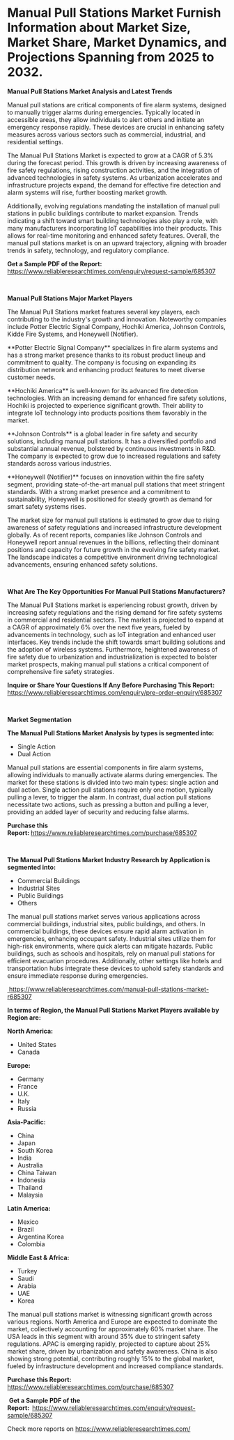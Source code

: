<p><h1>Manual Pull Stations Market Furnish Information about Market Size, Market Share, Market Dynamics, and Projections Spanning from 2025 to 2032.</h1></p><p><strong>Manual Pull Stations Market Analysis and Latest Trends</strong></p>
<p><p>Manual pull stations are critical components of fire alarm systems, designed to manually trigger alarms during emergencies. Typically located in accessible areas, they allow individuals to alert others and initiate an emergency response rapidly. These devices are crucial in enhancing safety measures across various sectors such as commercial, industrial, and residential settings.</p><p>The Manual Pull Stations Market is expected to grow at a CAGR of 5.3% during the forecast period. This growth is driven by increasing awareness of fire safety regulations, rising construction activities, and the integration of advanced technologies in safety systems. As urbanization accelerates and infrastructure projects expand, the demand for effective fire detection and alarm systems will rise, further boosting market growth.</p><p>Additionally, evolving regulations mandating the installation of manual pull stations in public buildings contribute to market expansion. Trends indicating a shift toward smart building technologies also play a role, with many manufacturers incorporating IoT capabilities into their products. This allows for real-time monitoring and enhanced safety features. Overall, the manual pull stations market is on an upward trajectory, aligning with broader trends in safety, technology, and regulatory compliance.</p></p>
<p><strong>Get a Sample PDF of the Report:&nbsp;</strong> <a href="https://www.reliableresearchtimes.com/enquiry/request-sample/685307?utm_campaign=2653&utm_medium=2&utm_source=Github&utm_content=ia&utm_term=28022025&utm_id=manual-pull-stations">https://www.reliableresearchtimes.com/enquiry/request-sample/685307</a></p>
<p>&nbsp;</p>
<p><strong>Manual Pull Stations Major Market Players</strong></p>
<p><p>The Manual Pull Stations market features several key players, each contributing to the industry's growth and innovation. Noteworthy companies include Potter Electric Signal Company, Hochiki America, Johnson Controls, Kidde Fire Systems, and Honeywell (Notifier).</p><p>**Potter Electric Signal Company** specializes in fire alarm systems and has a strong market presence thanks to its robust product lineup and commitment to quality. The company is focusing on expanding its distribution network and enhancing product features to meet diverse customer needs.</p><p>**Hochiki America** is well-known for its advanced fire detection technologies. With an increasing demand for enhanced fire safety solutions, Hochiki is projected to experience significant growth. Their ability to integrate IoT technology into products positions them favorably in the market.</p><p>**Johnson Controls** is a global leader in fire safety and security solutions, including manual pull stations. It has a diversified portfolio and substantial annual revenue, bolstered by continuous investments in R&D. The company is expected to grow due to increased regulations and safety standards across various industries.</p><p>**Honeywell (Notifier)** focuses on innovation within the fire safety segment, providing state-of-the-art manual pull stations that meet stringent standards. With a strong market presence and a commitment to sustainability, Honeywell is positioned for steady growth as demand for smart safety systems rises.</p><p>The market size for manual pull stations is estimated to grow due to rising awareness of safety regulations and increased infrastructure development globally. As of recent reports, companies like Johnson Controls and Honeywell report annual revenues in the billions, reflecting their dominant positions and capacity for future growth in the evolving fire safety market. The landscape indicates a competitive environment driving technological advancements, ensuring enhanced safety solutions.</p></p>
<p>&nbsp;</p>
<p><strong>What Are The Key Opportunities For Manual Pull Stations Manufacturers?</strong></p>
<p><p>The Manual Pull Stations market is experiencing robust growth, driven by increasing safety regulations and the rising demand for fire safety systems in commercial and residential sectors. The market is projected to expand at a CAGR of approximately 6% over the next five years, fueled by advancements in technology, such as IoT integration and enhanced user interfaces. Key trends include the shift towards smart building solutions and the adoption of wireless systems. Furthermore, heightened awareness of fire safety due to urbanization and industrialization is expected to bolster market prospects, making manual pull stations a critical component of comprehensive fire safety strategies.</p></p>
<p><strong>Inquire or Share Your Questions If Any Before Purchasing This Report:</strong> <a href="https://www.reliableresearchtimes.com/enquiry/pre-order-enquiry/685307?utm_campaign=2653&utm_medium=2&utm_source=Github&utm_content=ia&utm_term=28022025&utm_id=manual-pull-stations">https://www.reliableresearchtimes.com/enquiry/pre-order-enquiry/685307</a></p>
<p>&nbsp;</p>
<p><strong>Market Segmentation</strong></p>
<p><strong>The Manual Pull Stations Market Analysis by types is segmented into:</strong></p>
<p><ul><li>Single Action</li><li>Dual Action</li></ul></p>
<p><p>Manual pull stations are essential components in fire alarm systems, allowing individuals to manually activate alarms during emergencies. The market for these stations is divided into two main types: single action and dual action. Single action pull stations require only one motion, typically pulling a lever, to trigger the alarm. In contrast, dual action pull stations necessitate two actions, such as pressing a button and pulling a lever, providing an added layer of security and reducing false alarms.</p></p>
<p><strong>Purchase this Report:&nbsp;</strong><a href="https://www.reliableresearchtimes.com/purchase/685307?utm_campaign=2653&utm_medium=2&utm_source=Github&utm_content=ia&utm_term=28022025&utm_id=manual-pull-stations">https://www.reliableresearchtimes.com/purchase/685307</a></p>
<p>&nbsp;</p>
<p><strong>The Manual Pull Stations Market Industry Research by Application is segmented into:</strong></p>
<p><ul><li>Commercial Buildings</li><li>Industrial Sites</li><li>Public Buildings</li><li>Others</li></ul></p>
<p><p>The manual pull stations market serves various applications across commercial buildings, industrial sites, public buildings, and others. In commercial buildings, these devices ensure rapid alarm activation in emergencies, enhancing occupant safety. Industrial sites utilize them for high-risk environments, where quick alerts can mitigate hazards. Public buildings, such as schools and hospitals, rely on manual pull stations for efficient evacuation procedures. Additionally, other settings like hotels and transportation hubs integrate these devices to uphold safety standards and ensure immediate response during emergencies.</p></p>
<p><a href="https://www.reliableresearchtimes.com/manual-pull-stations-market-r685307?utm_campaign=2653&utm_medium=2&utm_source=Github&utm_content=ia&utm_term=28022025&utm_id=manual-pull-stations">&nbsp;https://www.reliableresearchtimes.com/manual-pull-stations-market-r685307</a></p>
<p><strong>In terms of Region, the Manual Pull Stations Market Players available by Region are:</strong></p>
<p>
    <p> <strong> North America: </strong>
        <ul>
            <li>United States</li>
            <li>Canada</li>
        </ul>
        </p> 
    <p> <strong> Europe: </strong>
        <ul>
            <li>Germany</li>
            <li>France</li>
            <li>U.K.</li>
            <li>Italy</li>
            <li>Russia</li>
        </ul>
        </p> 
    <p> <strong> Asia-Pacific: </strong>
        <ul>
            <li>China</li>
            <li>Japan</li>
            <li>South Korea</li>
            <li>India</li>
            <li>Australia</li>
            <li>China Taiwan</li>
            <li>Indonesia</li>
            <li>Thailand</li>
            <li>Malaysia</li>
        </ul>
        </p> 
    <p> <strong> Latin America: </strong>
        <ul>
            <li>Mexico</li>
            <li>Brazil</li>
            <li>Argentina Korea</li>
            <li>Colombia</li>
        </ul>
        </p> 
    <p> <strong> Middle East & Africa: </strong>
        <ul>
            <li>Turkey</li>
            <li>Saudi</li>
            <li>Arabia</li>
            <li>UAE</li>
            <li>Korea</li>
        </ul>
    </p>
    </p>
<p><p>The manual pull stations market is witnessing significant growth across various regions. North America and Europe are expected to dominate the market, collectively accounting for approximately 60% market share. The USA leads in this segment with around 35% due to stringent safety regulations. APAC is emerging rapidly, projected to capture about 25% market share, driven by urbanization and safety awareness. China is also showing strong potential, contributing roughly 15% to the global market, fueled by infrastructure development and increased compliance standards.</p></p>
<p><strong>Purchase this Report: </strong><a href="https://www.reliableresearchtimes.com/purchase/685307?utm_campaign=2653&utm_medium=2&utm_source=Github&utm_content=ia&utm_term=28022025&utm_id=manual-pull-stations">https://www.reliableresearchtimes.com/purchase/685307</a></p>
<p>&nbsp;<strong>Get a Sample PDF of the Report:&nbsp;&nbsp;</strong><a href="https://www.reliableresearchtimes.com/enquiry/request-sample/685307?utm_campaign=2653&utm_medium=2&utm_source=Github&utm_content=ia&utm_term=28022025&utm_id=manual-pull-stations">https://www.reliableresearchtimes.com/enquiry/request-sample/685307</a></p>
<p><strong></strong></p>
<p>Check more reports on <a href="https://www.reliableresearchtimes.com/?utm_campaign=2653&utm_medium=2&utm_source=Github&utm_content=ia&utm_term=28022025&utm_id=manual-pull-stations">https://www.reliableresearchtimes.com/</a></p>